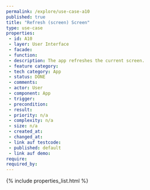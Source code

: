 ```yaml
---
permalink: /explore/use-case-a10
published: true
title: "Refresh (screen) Screen"
type: use-case
properties:
 - id: A10
 - layer: User Interface
 - facade: 
 - function: 
 - description: The app refreshes the current screen.
 - feature category: 
 - tech category: App
 - status: DONE
 - comments: 
 - actor: User
 - component: App
 - trigger: 
 - precondition: 
 - result: 
 - priority: n/a
 - complexity: n/a
 - size: n/a
 - created_at: 
 - changed_at: 
 - link auf testcode: 
 - published: default
 - link auf demo: 
require:
required_by:
---
```

{% include properties_list.html %}
